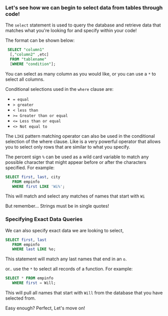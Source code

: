 ### Let's see how we can begin to select data from tables through code!

The `select` statement is used to query the database and retrieve data that matches what you're looking for and specify within your code!

The format can be shown below:

```sql
 SELECT "column1"
  [,"column2" ,etc]
  FROM "tablename"
  [WHERE "condition"];
```

You can select as many column as you would like, or you can use a `*` to select all columns.

Conditional selections used in the `where` clause are:  

* `= equal`
* `> greater`
* `< less than`
* `>= Greater than or equal`
* `<= Less than or equal`
* `<> Not equal to`


The `LIKE` pattern matching operator can also be used in the conditional selection of the where clause. Like is a very powerful operator that allows you to select only rows that are similar to what you specify.

The percent sign `%` can be used as a wild card variable to match any possible character that might appear before or after the characters specified. For example:

```SQL
SELECT first, last, city
   FROM empinfo
   WHERE first LIKE 'Wi%';
```

This will match and select any matches of names that start with `Wi`

But remember... Strings must be in single quotes!

### Specifying Exact Data Queries

We can also specify exact data we are looking to select,

```SQL
SELECT first, last
   FROM empinfo
   WHERE last LIKE %o;
```

This statement will match any last names that end in an `o`.

or.. use the `*` to select all records of a function. For example:

```SQL
SELECT * FROM empinfo
   WHERE first = Will;
```

This will pull all names that start with `Will` from the database that you have selected from.

Easy enough? Perfect, Let's move on!
